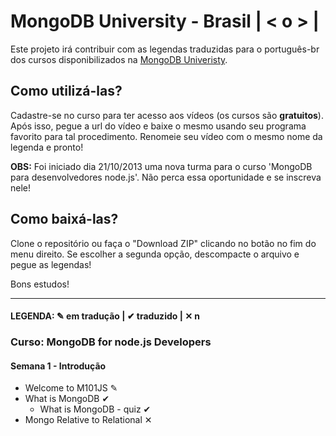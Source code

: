 # MongoDB University - Brasil | < o > |

Este projeto irá contribuir com as legendas traduzidas para o português-br dos cursos disponibilizados na [MongoDB Univeristy](https://education.mongodb.com). 

## Como utilizá-las?
Cadastre-se no curso para ter acesso aos vídeos (os cursos são **gratuitos**). Após isso, pegue a url do vídeo e baixe o mesmo usando seu programa favorito para tal procedimento. Renomeie seu vídeo com o mesmo nome da legenda e pronto!

**OBS:** Foi iniciado dia 21/10/2013 uma nova turma para o curso 'MongoDB para desenvolvedores node.js'. Não perca essa oportunidade e se inscreva nele!

## Como baixá-las?
Clone o repositório ou faça o "Download ZIP" clicando no botão no fim do menu direito. Se escolher a segunda opção, descompacte o arquivo e pegue as legendas!

Bons estudos!

---
#### LEGENDA: ✎ em tradução | ✔ traduzido | ✕ n

### Curso: MongoDB for node.js Developers

#### Semana 1 - Introdução

* Welcome to M101JS ✎ 
* What is MongoDB ✔
	* What is MongoDB - quiz ✔
* Mongo Relative to Relational ✕


